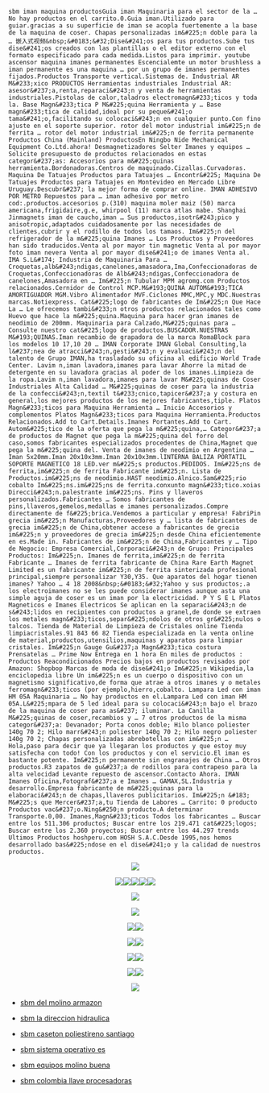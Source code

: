 
```
sbm iman maquina productosGuia iman Maquinaria para el sector de la … No hay productos en el carrito.0.Guia iman.Utilizado para guiar.gracias a su superficie de iman se acopla fuertemente a la base de la maquina de coser. Chapas personalizadas im&#225;n doble para la … 嵌入式视频&nbsp;&#0183;&#32;Dise&#241;os para tus productos.Sube tus dise&#241;os creados con las plantillas o el editor externo con el formato especificado para cada medida.Listos para imprimir. youtube ascensor maquina imanes permanentes Escencialemte un motor brushless a iman permanente es una maquina … por un grupo de imanes permanentes fijados.Productos Transporte vertical.Sistemas de. Industrial AR M&#233;xico PRODUCTOS Herramientas industriales Industrial AR: asesor&#237;a,renta,reparaci&#243;n y venta de herramientas industriales.Pistolas de calor,taladros electromagn&#233;ticos y toda la. Base Magn&#233;tica P M&#225;quina Herramienta y … Base magn&#233;tica de calidad,ideal por su peque&#241;o tama&#241;o,facilitando su colocaci&#243;n en cualquier punto.Con fino ajuste en el soporte superior. rotor del motor industrial im&#225;n de ferrita … rotor del motor industrial im&#225;n de ferrita permanente Productos China (Mainland) ProductosEn Ningbo Nide Mechanical Equipment Co.Ltd.ahora! Desmagnetizadores Selter Imanes y equipos … Solicite presupuesto de productos relacionados en estas categor&#237;as: Accesorios para m&#225;quinas herramienta.Bordonadoras.Centros de maquinado.Cizallas.Curvadoras. Maquina De Tatuajes Productos para Tatuajes … Encontr&#225; Maquina De Tatuajes Productos para Tatuajes en Montevideo en Mercado Libre Uruguay.Descubr&#237; la mejor forma de comprar online. IMAN ADHESIVO POR METRO Repuestos para … iman adhesivo por metro cod:.productos.accesorios p.(310) maquina moler maiz (50) marca americana,frigidaire,g.e, whirpool (11) marca atlas mabe. Shanghai Jinmagnets iman de caucho,iman … Sus productos,isotr&#243;pico y anisotropic,adaptados cuidadosamente por las necesidades de clientes,cubrir y el rodillo de todos los tamaos. Im&#225;n del refrigerador de la m&#225;quina Imanes … Los Productos y Proveedores han sido traducidos.Venta al por mayor tin magnetic Venta al por mayor foto iman nevera Venta al por mayor dise&#241;o de imanes Venta al. IMA S.L&#174; Industria de Maquinaria Para … Croquetas,alb&#243;ndigas,canelones,amasadora,Ima,Confeccionadoras de Croquetas,Confeccionadoras de Alb&#243;ndigas,Confeccionadora de canelones,Amasadora en … Im&#225;n Tubular MPM agromg.com Productos relacionados.Cernidor de Control MCP.M&#193;QUINA AUTOM&#193;TICA AMORTIGUADOR MGM.Vibro Alimentador MVF.Ciclones MMC,MPC,y MDC.Nuestras marcas.Notiexpress. Cat&#225;logo de fabricantes de Im&#225;n Que Hace La … Le ofrecemos tambi&#233;n otros productos relacionados tales como Huevo que hace la m&#225;quina.Maquina para hacer gran imanes de neodimio de 200mm. Maquinaria para Calzado,M&#225;quinas para … Consulte nuestro cat&#225;logo de productos.BUSCADOR.NUESTRAS M&#193;QUINAS.Iman recambio de grapadora de la marca RomaBlock para los modelos 10 17,10 20 … IMAN Corporate IMAN Global Consulting,la l&#237;nea de atracci&#243;n,gesti&#243;n y evaluaci&#243;n del talento de Grupo IMAN,ha trasladado su oficina al edificio World Trade Center. Lavim n,iman lavadora,imanes para lavar Ahorre la mitad de detergente en su lavadora gracias al poder de los imanes.Limpieza de la ropa.Lavim n,iman lavadora,imanes para lavar M&#225;quinas de Coser Industriales Alta Calidad … M&#225;quinas de coser para la industria de la confecci&#243;n,textil t&#233;cnico,tapicer&#237;a y costura en general,los mejores productos de los mejores fabricantes,tiple. Platos Magn&#233;ticos para Maquina Herramienta … Inicio Accesorios y complementos Platos Magn&#233;ticos para Maquina Herramienta.Productos Relacionados.Add to Cart.Details.Imanes Portantes.Add to Cart. Autom&#225;tico de la oferta que pega la m&#225;quina,… Categor&#237;a de productos de Magnet que pega la m&#225;quina del forro del caso,somos fabricantes especializados procedentes de China,Magnet que pega la m&#225;quina del. Venta de imanes de neodimio en Argentina … Iman 5x20mm.Iman 20x10x3mm.Iman 20x10x3mm.lINTERNA BALIZA PORTATIL SOPORTE MAGNETICO 18 LED.ver m&#225;s productos.PEDIDOS. Im&#225;ns de ferrita,im&#225;n de ferrita Fabricante im&#225;n. Lista de Productos.im&#225;ns de neodimio.HAST neodimio.Alnico.Sam&#225;rio cobalto Im&#225;ns.im&#225;ns de ferrita.conxunto magn&#233;tico.xoias Direcci&#243;n.palestrante im&#225;ns. Pins y llaveros personalizados.Fabricantes … Somos fabricantes de pins,llaveros,gemelos,medallas e imanes personalizados.Compre directamente de f&#225;brica.Vendemos a particular y empresa! FabriPin grecia im&#225;n Manufacturas,Proveedores y … lista de fabricantes de grecia im&#225;n de China,obtener acceso a fabricantes de grecia im&#225;n y proveedores de grecia im&#225;n desde China eficientemente en es.Made in. Fabricantes de im&#225;n de China,Fabricantes y … Tipo de Negocio: Empresa Comercial,Corporaci&#243;n de Grupo: Principales Productos: Im&#225;n. Imanes de ferrita,im&#225;n de ferrita Fabricante … Imanes de ferrita fabricante de China Rare Earth Magnet Limited es un fabricante im&#225;n de ferrita sinterizada profesional principal,siempre personalizar Y30,Y35. Que aparatos del hogar tienen imanes? Yahoo … 4 18 2008&nbsp;&#0183;&#32;Yahoo y sus productos;.a los electroimanes no se les puede considerar imanes aunque asta una simple aguja de coser es un iman por la electricidad. P Y S E L Platos Magneticos e Imanes Electricos Se aplican en la separaci&#243;n de s&#243;lidos en recipientes con productos a granel,de donde se extraen los metales magn&#233;ticos,separ&#225;ndolos de otros gr&#225;nulos o talcos. Tienda de Material de Limpieza de Cristales online Tienda limpiacristales.91 843 66 82 Tienda especializada en la venta online de material,productos,utensilios,maquinas y aparatos para limpiar cristales. Im&#225;n Gauge Gu&#237;a Magn&#233;tica costura Prensatelas … Prime Now Entrega en 1 hora En miles de productos : Productos Reacondicionados Precios bajos en productos revisados por Amazon: Shopbop Marcas de moda de dise&#241;o Im&#225;n Wikipedia,la enciclopedia libre Un im&#225;n es un cuerpo o dispositivo con un magnetismo significativo,de forma que atrae a otros imanes y o metales ferromagn&#233;ticos (por ejemplo,hierro,cobalto. Lampara Led con iman HM 05A Maquinaria … No hay productos en el.Lampara Led con iman HM 05A.L&#225;mpara de 5 led ideal para su colocaci&#243;n bajo el brazo de la maquina de coser para as&#237; iluminar. La Canilla M&#225;quinas de coser,recambios y … 7 otros productos de la misma categor&#237;a: Devanador; Porta conos doble; Hilo blanco poliester 140g 70 2; Hilo marr&#243;n poliester 140g 70 2; Hilo negro poliester 140g 70 2; Chapas personalizadas abrebotellas con im&#225;n … Hola,paso para decir que ya llegaran los productos y que estoy muy satisfecha con todo! Con los productos y con el servicio.El iman es bastante potente. Im&#225;n permanente sin engranajes de China … Otros productos.R3 zapatos de gu&#237;a de rodillos para contrapeso para la alta velocidad Levante repuesto de ascensor.Contacto Ahora. IMAN Imanes Oficina,Fotograf&#237;a e Imanes … GAMAX,SL.Industria y desarrollo.Empresa fabricante de m&#225;quinas para la elaboraci&#243;n de chapas,llaveros publicitarios. Im&#225;n &#183; M&#225;s que Mercer&#237;a,tu Tienda de Labores … Carrito: 0 producto Productos vac&#237;o.Ning&#250;n producto.A determinar Transporte.0,00. Imanes,Magn&#233;ticos Todos los fabricantes … Buscar entre los 511.306 productos; Buscar entre los 219.471 cat&#225;logos; Buscar entre los 2.360 proyectos; Buscar entre los 44.297 trends Ultimos Productos hoshperu.com HOSH S.A.C.Desde 1995,nos hemos desarrollado bas&#225;ndose en el dise&#241;o y la calidad de nuestros productos. 
```

<div align="center">

<a href="https://es-crusher.shibang-china.com/github&k=sbm+iman+maquina+productos"><img src="https://static.shibang-china.com/es/crusher/logo.jpg"></a>

<a href="https://es-crusher.shibang-china.com/github&k=sbm+iman+maquina+productos"><img src="https://static.shibang-china.com/es/crusher/index.jpg"></a><a href="https://es-crusher.shibang-china.com/material.htmlgithub&k=sbm+iman+maquina+productos"><img src="https://static.shibang-china.com/es/crusher/material.jpg"></a><a href="https://es-crusher.shibang-china.com/application.htmlgithub&k=sbm+iman+maquina+productos"><img src="https://static.shibang-china.com/es/crusher/application.jpg"></a><a href="https://es-crusher.shibang-china.com/aboutus.htmlgithub&k=sbm+iman+maquina+productos"><img src="https://static.shibang-china.com/es/crusher/aboutus.jpg"></a><a href="https://es-crusher.shibang-china.com/contact.htmlgithub&k=sbm+iman+maquina+productos"><img src="https://static.shibang-china.com/es/crusher/contact.jpg"></a>

<a href="https://es-crusher.shibang-china.com/github&k=sbm+iman+maquina+productos"><img src="https://static.shibang-china.com/es/crusher/banner.jpg"></a>

<a href="https://swt.shibang-china.com/github&k=sbm+iman+maquina+productos"><img src="https://static.shibang-china.com/es/crusher/text.jpg"></a>

<a href="https://swt.shibang-china.com/github&k=sbm+iman+maquina+productos"><img src="https://static.shibang-china.com/es/crusher/chat.jpg"></a><a href="https://es-crusher.shibang-china.com/contact.htmlgithub&k=sbm+iman+maquina+productos"><img src="https://static.shibang-china.com/es/crusher/message.jpg"></a>

<a href="https://es-crusher.shibang-china.com/products/pe.htmlgithub&k=sbm+iman+maquina+productos"><img src="https://static.shibang-china.com/es/crusher/pe.jpg"></a><a href="https://es-crusher.shibang-china.com/products/pf.htmlgithub&k=sbm+iman+maquina+productos"><img src="https://static.shibang-china.com/es/crusher/pf.jpg"></a>

<a href="https://es-crusher.shibang-china.com/products/hpt.htmlgithub&k=sbm+iman+maquina+productos"><img src="https://static.shibang-china.com/es/crusher/hpt.jpg"></a><a href="https://es-crusher.shibang-china.com/products/vsi.htmlgithub&k=sbm+iman+maquina+productos"><img src="https://static.shibang-china.com/es/crusher/vsi.jpg"></a>

<a href="https://es-crusher.shibang-china.com/products/klv.htmlgithub&k=sbm+iman+maquina+productos"><img src="https://static.shibang-china.com/es/crusher/klv.jpg"></a><a href="https://es-crusher.shibang-china.com/products/portable.htmlgithub&k=sbm+iman+maquina+productos"><img src="https://static.shibang-china.com/es/crusher/portable.jpg"></a>

<a href="https://swt.shibang-china.com/github&k=sbm+iman+maquina+productos"><img src="https://static.shibang-china.com/es/crusher/case.jpg"></a>

</div>


* [sbm del molino armazon](sbm%20del%20molino%20armazon.md)

* [sbm la direccion hidraulica](sbm%20la%20direccion%20hidraulica.md)

* [sbm caseton poliestireno santiago](sbm%20caseton%20poliestireno%20santiago.md)

* [sbm sistema operativo es](sbm%20sistema%20operativo%20es.md)

* [sbm equipos molino buena](sbm%20equipos%20molino%20buena.md)

* [sbm colombia llave procesadoras](sbm%20colombia%20llave%20procesadoras.md)